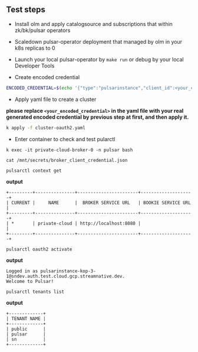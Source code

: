 ## Test steps

- Install olm and apply catalogsource and subscriptions that within zk/bk/pulsar operators
- Scaledown pulsar-operator deployment that managed by olm in your k8s replicas to 0
- Launch your local pulsar-operator by `make run` or debug by your local Developer Tools

- Create encoded credential

```bash
ENCODED_CREDENTIAL=$(echo '{"type":"pulsarinstance","client_id":<your_client_id>,"client_secret":<your_client_secret>,"client_email":"pulsarinstance-kop-3-1@sndev.auth.test.cloud.gcp.streamnative.dev","issuer_url":"https://auth.test.cloud.gcp.streamnative.dev/"}' | base64)
```

- Apply yaml file to create a cluster

**please replace `<your_encoded_credential>` in the yaml file with your real generated encoded credential by previous step at first, and then apply it.**

```bash
k apply -f cluster-oauth2.yaml
```

- Enter container to check and test pularctl

`k exec -it private-cloud-broker-0 -n pulsar bash`

`cat /mnt/secrets/broker_client_credential.json`

`pulsarctl context get`

**output**
```
+---------+---------------+-----------------------+--------------------+
| CURRENT |     NAME      |  BROKER SERVICE URL   | BOOKIE SERVICE URL |
+---------+---------------+-----------------------+--------------------+
| *       | private-cloud | http://localhost:8080 |                    |
+---------+---------------+-----------------------+--------------------+
```

`pulsarctl oauth2 activate`

**output**
```
Logged in as pulsarinstance-kop-3-1@sndev.auth.test.cloud.gcp.streamnative.dev.
Welcome to Pulsar!
```

`pulsarctl tenants list`

**output**
```
+-------------+
| TENANT NAME |
+-------------+
| public      |
| pulsar      |
| sn          |
+-------------+
```
